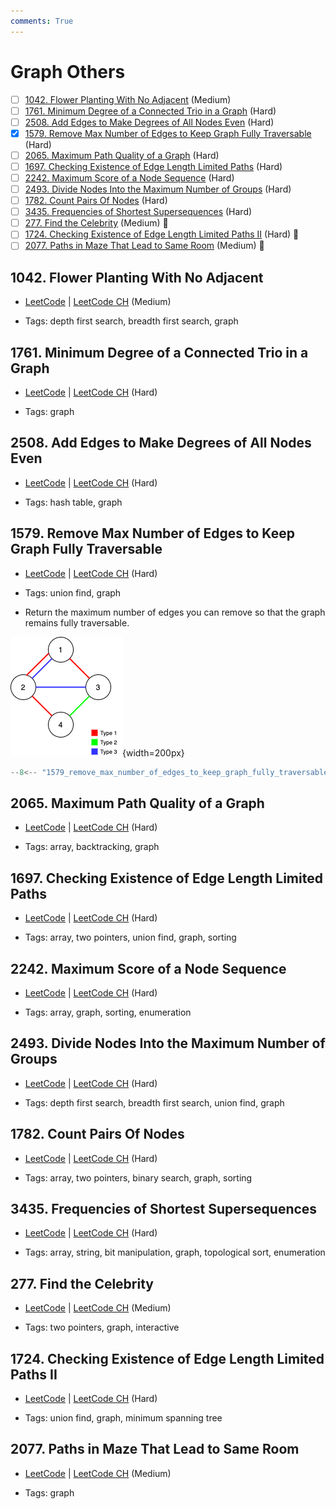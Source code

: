 ```yaml
---
comments: True
---
```


# Graph Others

- [ ] [1042. Flower Planting With No Adjacent](https://leetcode.cn/problems/flower-planting-with-no-adjacent/) (Medium)
- [ ] [1761. Minimum Degree of a Connected Trio in a Graph](https://leetcode.cn/problems/minimum-degree-of-a-connected-trio-in-a-graph/) (Hard)
- [ ] [2508. Add Edges to Make Degrees of All Nodes Even](https://leetcode.cn/problems/add-edges-to-make-degrees-of-all-nodes-even/) (Hard)
- [x] [1579. Remove Max Number of Edges to Keep Graph Fully Traversable](https://leetcode.cn/problems/remove-max-number-of-edges-to-keep-graph-fully-traversable/) (Hard)
- [ ] [2065. Maximum Path Quality of a Graph](https://leetcode.cn/problems/maximum-path-quality-of-a-graph/) (Hard)
- [ ] [1697. Checking Existence of Edge Length Limited Paths](https://leetcode.cn/problems/checking-existence-of-edge-length-limited-paths/) (Hard)
- [ ] [2242. Maximum Score of a Node Sequence](https://leetcode.cn/problems/maximum-score-of-a-node-sequence/) (Hard)
- [ ] [2493. Divide Nodes Into the Maximum Number of Groups](https://leetcode.cn/problems/divide-nodes-into-the-maximum-number-of-groups/) (Hard)
- [ ] [1782. Count Pairs Of Nodes](https://leetcode.cn/problems/count-pairs-of-nodes/) (Hard)
- [ ] [3435. Frequencies of Shortest Supersequences](https://leetcode.cn/problems/frequencies-of-shortest-supersequences/) (Hard)
- [ ] [277. Find the Celebrity](https://leetcode.cn/problems/find-the-celebrity/) (Medium) 👑
- [ ] [1724. Checking Existence of Edge Length Limited Paths II](https://leetcode.cn/problems/checking-existence-of-edge-length-limited-paths-ii/) (Hard) 👑
- [ ] [2077. Paths in Maze That Lead to Same Room](https://leetcode.cn/problems/paths-in-maze-that-lead-to-same-room/) (Medium) 👑

## 1042. Flower Planting With No Adjacent

-   [LeetCode](https://leetcode.com/problems/flower-planting-with-no-adjacent/) | [LeetCode CH](https://leetcode.cn/problems/flower-planting-with-no-adjacent/) (Medium)

-   Tags: depth first search, breadth first search, graph

## 1761. Minimum Degree of a Connected Trio in a Graph

-   [LeetCode](https://leetcode.com/problems/minimum-degree-of-a-connected-trio-in-a-graph/) | [LeetCode CH](https://leetcode.cn/problems/minimum-degree-of-a-connected-trio-in-a-graph/) (Hard)

-   Tags: graph

## 2508. Add Edges to Make Degrees of All Nodes Even

-   [LeetCode](https://leetcode.com/problems/add-edges-to-make-degrees-of-all-nodes-even/) | [LeetCode CH](https://leetcode.cn/problems/add-edges-to-make-degrees-of-all-nodes-even/) (Hard)

-   Tags: hash table, graph

## 1579. Remove Max Number of Edges to Keep Graph Fully Traversable

-   [LeetCode](https://leetcode.com/problems/remove-max-number-of-edges-to-keep-graph-fully-traversable/) | [LeetCode CH](https://leetcode.cn/problems/remove-max-number-of-edges-to-keep-graph-fully-traversable/) (Hard)

-   Tags: union find, graph
-   Return the maximum number of edges you can remove so that the graph remains fully traversable.

![1579](../assets/1579.png){width=200px}

```python title="1579. Remove Max Number of Edges to Keep Graph Fully Traversable - Python Solution"
--8<-- "1579_remove_max_number_of_edges_to_keep_graph_fully_traversable.py"
```

## 2065. Maximum Path Quality of a Graph

-   [LeetCode](https://leetcode.com/problems/maximum-path-quality-of-a-graph/) | [LeetCode CH](https://leetcode.cn/problems/maximum-path-quality-of-a-graph/) (Hard)

-   Tags: array, backtracking, graph

## 1697. Checking Existence of Edge Length Limited Paths

-   [LeetCode](https://leetcode.com/problems/checking-existence-of-edge-length-limited-paths/) | [LeetCode CH](https://leetcode.cn/problems/checking-existence-of-edge-length-limited-paths/) (Hard)

-   Tags: array, two pointers, union find, graph, sorting

## 2242. Maximum Score of a Node Sequence

-   [LeetCode](https://leetcode.com/problems/maximum-score-of-a-node-sequence/) | [LeetCode CH](https://leetcode.cn/problems/maximum-score-of-a-node-sequence/) (Hard)

-   Tags: array, graph, sorting, enumeration

## 2493. Divide Nodes Into the Maximum Number of Groups

-   [LeetCode](https://leetcode.com/problems/divide-nodes-into-the-maximum-number-of-groups/) | [LeetCode CH](https://leetcode.cn/problems/divide-nodes-into-the-maximum-number-of-groups/) (Hard)

-   Tags: depth first search, breadth first search, union find, graph

## 1782. Count Pairs Of Nodes

-   [LeetCode](https://leetcode.com/problems/count-pairs-of-nodes/) | [LeetCode CH](https://leetcode.cn/problems/count-pairs-of-nodes/) (Hard)

-   Tags: array, two pointers, binary search, graph, sorting

## 3435. Frequencies of Shortest Supersequences

-   [LeetCode](https://leetcode.com/problems/frequencies-of-shortest-supersequences/) | [LeetCode CH](https://leetcode.cn/problems/frequencies-of-shortest-supersequences/) (Hard)

-   Tags: array, string, bit manipulation, graph, topological sort, enumeration

## 277. Find the Celebrity

-   [LeetCode](https://leetcode.com/problems/find-the-celebrity/) | [LeetCode CH](https://leetcode.cn/problems/find-the-celebrity/) (Medium)

-   Tags: two pointers, graph, interactive

## 1724. Checking Existence of Edge Length Limited Paths II

-   [LeetCode](https://leetcode.com/problems/checking-existence-of-edge-length-limited-paths-ii/) | [LeetCode CH](https://leetcode.cn/problems/checking-existence-of-edge-length-limited-paths-ii/) (Hard)

-   Tags: union find, graph, minimum spanning tree

## 2077. Paths in Maze That Lead to Same Room

-   [LeetCode](https://leetcode.com/problems/paths-in-maze-that-lead-to-same-room/) | [LeetCode CH](https://leetcode.cn/problems/paths-in-maze-that-lead-to-same-room/) (Medium)

-   Tags: graph
